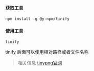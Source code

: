 #### 获取工具
```shell
npm install -g @y-npm/tinify
```

#### 使用工具
```shell
tinify
```
tinify 后面可以使用相对路径或者文件名称

> 相关信息
[tinypng官网](https://tinypng.com/)
